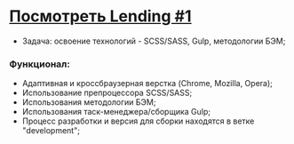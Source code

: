 # [Посмотреть Lending #1](https://vansalivan.github.io/001/)
- Задача: освоение технологий - SCSS/SASS, Gulp, методологии БЭМ;
### Функционал:
- Адаптивная и кроссбраузерная верстка (Chrome, Mozilla, Opera);
- Использование препроцессора SCSS/SASS;
- Использования методологии БЭМ;
- Использования таск-менеджера/сборщика Gulp; 
- Процесс разработки и версия для сборки находятся в ветке "development";
